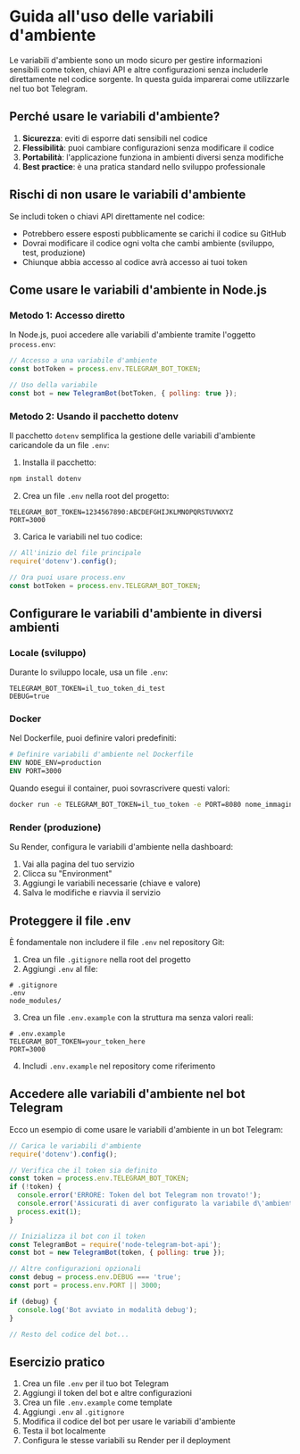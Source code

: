 # Guida all'uso delle variabili d'ambiente

Le variabili d'ambiente sono un modo sicuro per gestire informazioni sensibili come token, chiavi API e altre configurazioni senza includerle direttamente nel codice sorgente. In questa guida imparerai come utilizzarle nel tuo bot Telegram.

## Perché usare le variabili d'ambiente?

1. **Sicurezza**: eviti di esporre dati sensibili nel codice
2. **Flessibilità**: puoi cambiare configurazioni senza modificare il codice
3. **Portabilità**: l'applicazione funziona in ambienti diversi senza modifiche
4. **Best practice**: è una pratica standard nello sviluppo professionale

## Rischi di non usare le variabili d'ambiente

Se includi token o chiavi API direttamente nel codice:
- Potrebbero essere esposti pubblicamente se carichi il codice su GitHub
- Dovrai modificare il codice ogni volta che cambi ambiente (sviluppo, test, produzione)
- Chiunque abbia accesso al codice avrà accesso ai tuoi token

## Come usare le variabili d'ambiente in Node.js

### Metodo 1: Accesso diretto

In Node.js, puoi accedere alle variabili d'ambiente tramite l'oggetto `process.env`:

```javascript
// Accesso a una variabile d'ambiente
const botToken = process.env.TELEGRAM_BOT_TOKEN;

// Uso della variabile
const bot = new TelegramBot(botToken, { polling: true });
```

### Metodo 2: Usando il pacchetto dotenv

Il pacchetto `dotenv` semplifica la gestione delle variabili d'ambiente caricandole da un file `.env`:

1. Installa il pacchetto:
```bash
npm install dotenv
```

2. Crea un file `.env` nella root del progetto:
```
TELEGRAM_BOT_TOKEN=1234567890:ABCDEFGHIJKLMNOPQRSTUVWXYZ
PORT=3000
```

3. Carica le variabili nel tuo codice:
```javascript
// All'inizio del file principale
require('dotenv').config();

// Ora puoi usare process.env
const botToken = process.env.TELEGRAM_BOT_TOKEN;
```

## Configurare le variabili d'ambiente in diversi ambienti

### Locale (sviluppo)

Durante lo sviluppo locale, usa un file `.env`:

```
TELEGRAM_BOT_TOKEN=il_tuo_token_di_test
DEBUG=true
```

### Docker

Nel Dockerfile, puoi definire valori predefiniti:

```dockerfile
# Definire variabili d'ambiente nel Dockerfile
ENV NODE_ENV=production
ENV PORT=3000
```

Quando esegui il container, puoi sovrascrivere questi valori:

```bash
docker run -e TELEGRAM_BOT_TOKEN=il_tuo_token -e PORT=8080 nome_immagine
```

### Render (produzione)

Su Render, configura le variabili d'ambiente nella dashboard:

1. Vai alla pagina del tuo servizio
2. Clicca su "Environment"
3. Aggiungi le variabili necessarie (chiave e valore)
4. Salva le modifiche e riavvia il servizio

## Proteggere il file .env

È fondamentale non includere il file `.env` nel repository Git:

1. Crea un file `.gitignore` nella root del progetto
2. Aggiungi `.env` al file:
```
# .gitignore
.env
node_modules/
```

3. Crea un file `.env.example` con la struttura ma senza valori reali:
```
# .env.example
TELEGRAM_BOT_TOKEN=your_token_here
PORT=3000
```

4. Includi `.env.example` nel repository come riferimento

## Accedere alle variabili d'ambiente nel bot Telegram

Ecco un esempio di come usare le variabili d'ambiente in un bot Telegram:

```javascript
// Carica le variabili d'ambiente
require('dotenv').config();

// Verifica che il token sia definito
const token = process.env.TELEGRAM_BOT_TOKEN;
if (!token) {
  console.error('ERRORE: Token del bot Telegram non trovato!');
  console.error('Assicurati di aver configurato la variabile d\'ambiente TELEGRAM_BOT_TOKEN');
  process.exit(1);
}

// Inizializza il bot con il token
const TelegramBot = require('node-telegram-bot-api');
const bot = new TelegramBot(token, { polling: true });

// Altre configurazioni opzionali
const debug = process.env.DEBUG === 'true';
const port = process.env.PORT || 3000;

if (debug) {
  console.log('Bot avviato in modalità debug');
}

// Resto del codice del bot...
```

## Esercizio pratico

1. Crea un file `.env` per il tuo bot Telegram
2. Aggiungi il token del bot e altre configurazioni
3. Crea un file `.env.example` come template
4. Aggiungi `.env` al `.gitignore`
5. Modifica il codice del bot per usare le variabili d'ambiente
6. Testa il bot localmente
7. Configura le stesse variabili su Render per il deployment
